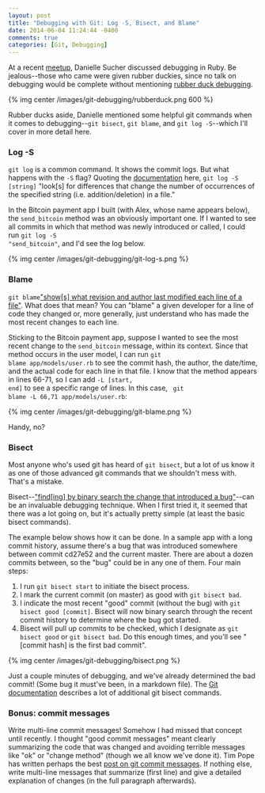 ```yaml
---
layout: post
title: "Debugging with Git: Log -S, Bisect, and Blame"
date: 2014-06-04 11:24:44 -0400
comments: true
categories: [Git, Debugging]
---
```

At a recent <a href="http://meetup.com/nycruby/events/182591142/">meetup</a>, Danielle Sucher discussed debugging in Ruby. Be jealous--those who came were given rubber duckies, since no talk on debugging would be complete without mentioning <a href="http://en.wikipedia.org/wiki/Rubber_duck_debugging">rubber duck debugging</a>.

{% img center /images/git-debugging/rubberduck.png 600 %}

Rubber ducks aside, Danielle mentioned some helpful git commands when it comes to debugging--<code>git bisect</code>, <code>git blame</code>, and <code>git log -S</code>--which I'll cover in more detail here.

<!--more-->
<h3>Log -S</h3>
<code>git log</code> is a common command. It shows the commit logs. But what happens with the <code>-S</code> flag? Quoting the <a href="http://git-scm.com/docs/git-log">documentation</a> here,
<code>git log -S [string]</code> "look[s] for differences that change the number of occurrences of the specified string (i.e. addition/deletion) in a file."

In the Bitcoin payment app I built (with Alex, whose name appears below), the <code>send_bitcoin</code> method was an obviously important one. If I wanted to see all commits in which that method was newly introduced or called, I could run <code>git log -S "send_bitcoin"</code>, and I'd see the log below.

{% img center /images/git-debugging/git-log-s.png %}

  
<h3>Blame</h3>
<code>git blame</code><a href="http://git-scm.com/docs/git-blame">"show[s] what revision and author last modified each line of a file"</a>. What does that mean? You can "blame" a given developer for a line of code they changed or, more generally, just understand who has made the most recent changes to each line.

Sticking to the Bitcoin payment app, suppose I wanted to see the most recent change to the <code>send_bitcoin</code> message, within its context. Since that method occurs in the user model, I can run <code>git blame app/models/user.rb</code> to see the commit hash, the author, the date/time, and the actual code for each line in that file. I know that the method appears in lines 66-71, so I can add <code>-L [start, end]</code> to see a specific range of lines. In this case, <code> git blame -L 66,71 app/models/user.rb</code>:

{% img center /images/git-debugging/git-blame.png %}

Handy, no?

<h3>Bisect</h3>
Most anyone who's used git has heard of <code>git bisect</code>, but a lot of us know it as one of those advanced git commands that we shouldn't mess with. That's a mistake.

Bisect--<a href="http://git-scm.com/docs/git-bisect">"find[ing] by binary search the change that introduced a bug"</a>--can be an invaluable debugging technique. When I first tried it, it seemed that there was a lot going on, but it's actually pretty simple (at least the basic bisect commands).

The example below shows how it can be done. In a sample app with a long commit history, assume there's a bug that was introduced somewhere between commit cd27e52 and the current master. There are about a dozen commits between, so the "bug" could be in any one of them. Four main steps:
<ol>
  <li>I run <code>git bisect start</code> to initiate the bisect process.</li>
  <li>I mark the current commit (on master) as good with <code>git bisect bad</code>.</li>
  <li>I indicate the most recent "good" commit (without the bug) with <code>git bisect good [commit]</code>. Bisect will now binary search through the recent commit history to determine where the bug got started.</li>
  <li>Bisect will pull up commits to be checked, which I designate as <code>git bisect good</code> or <code>git bisect bad</code>. Do this enough times, and you'll see "[commit hash] is the first bad commit".</li>
</ol>

{% img center /images/git-debugging/bisect.png %}

Just a couple minutes of debugging, and we've already determined the bad commit! (Some bug it must've been, in a markdown file). The <a href="http://git-scm.com/docs/git-bisect">Git documentation</a> describes a lot of additional git bisect commands.

<h3>Bonus: commit messages</h3>
Write multi-line commit messages! Somehow I had missed that concept until recently. I thought "good commit messages" meant clearly summarizing the code that was changed and avoiding terrible messages like "ok" or "change method" (though we all know we've done it). Tim Pope has written perhaps the best <a href="http://tbaggery.com/2008/04/19/a-note-about-git-commit-messages.html">post on git commit messages</a>. If nothing else, write multi-line messages that summarize (first line) and give a detailed explanation of changes (in the full paragraph afterwards).